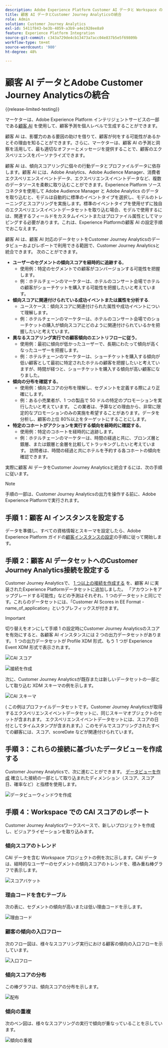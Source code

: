 ```yaml
---
description: Adobe Experience Platform Customer AI データと Workspace の統合の仕組みをCustomer Journey Analyticsで確認します。
title: 顧客 AI データとCustomer Journey Analyticsの統合
role: Admin
solution: Customer Journey Analytics
exl-id: 5411f843-be3b-4059-a3b9-a4e1928ee8a9
feature: Experience Platform Integration
source-git-commit: c343a729de4cb13473a7acc04e837b5e5f69809b
workflow-type: tm+mt
source-wordcount: '980'
ht-degree: 48%

---
```


# 顧客 AI データとAdobe Customer Journey Analyticsの統合

{{release-limited-testing}}

マーケターは、Adobe Experience Platform インテリジェントサービスの一部である[顧客 AI](https://experienceleague.adobe.com/docs/experience-platform/intelligent-services/customer-ai/overview.html?lang=ja) を使用して、顧客予測を個人レベルで生成することができます。

顧客 AI は、影響力のある要因の助けを借りて、顧客が何をする可能性があるかとその理由を知ることができます。さらに、マーケターは、顧客 AI の予測と洞察を活用して、最も適切なオファーとメッセージを提供することで、顧客のエクスペリエンスをパーソナライズできます。

顧客 AI は、傾向スコアリングに個々の行動データとプロファイルデータに依存します。顧客 AI には、Adobe Analytics、Adobe Audience Manager、消費者エクスペリエンスイベントデータ、エクスペリエンスイベントデータなど、複数のデータソースを柔軟に取り込むことができます。Experience Platform ソースコネクタを使用して Adobe Audience Manager と Adobe Analytics のデータを取り込むと、モデルは自動的に標準のイベントタイプを選択し、モデルのトレーニングとスコアリングを実施します。標準のイベントタイプを使用せずに独自のエクスペリエンスイベントデータセットを取り込む場合、モデルで使用するには、関連するフィールドをカスタムイベントまたはプロファイル属性としてマッピングする必要があります。これは、Experience Platformの顧客 AI の設定手順でおこなえます。

顧客 AI は、顧客 AI 対応のデータセットをCustomer Journey Analyticsのデータビューおよびレポートで利用できる範囲で、Customer Journey Analyticsと統合できます。 次のことができます。

* **ユーザーのセグメントの傾向スコアを経時的に追跡する**。
   * 使用例：特定のセグメントでの顧客がコンバージョンする可能性を把握します。
   * 例：ホテルチェーンのマーケターは、ホテルのコンサート会場でホテルの顧客がショーチケットを購入する可能性を把握したいと考えています。
* **傾向スコアに関連付けられている成功イベントまたは属性を分析する**.
   * ユースケース：傾向スコアに関連付けられた属性や成功イベントについて理解します。
   * 例：ホテルチェーンのマーケターは、ホテルのコンサート会場でのショーチケットの購入が傾向スコアにどのように関連付けられているかを把握したいと考えています。
* **異なるスコアリング実行での顧客傾向のエントリフローに従う**。
   * 使用例：最初に傾向が低かったユーザーで、長期にわたって傾向が高くなったユーザーを把握します。
   * 例：ホテルチェーンのマーケターは、ショーチケットを購入する傾向が低い顧客として最初に特定されたホテルの顧客を把握したいと考えていますが、時間が経つと、ショーチケットを購入する傾向が高い顧客になりました。
* **傾向の分布を確認する**。
   * 使用例：傾向スコアの分布を理解し、セグメントを定義する際により正確にします。
   * 例：ある小売業者が、1 つの製品で 50 ドルの特定のプロモーションを実行したいと考えています。 この業者は、予算などの理由から、非常に限定的なプロモーションのみの実施を希望することがあります。データを分析し、顧客の上位 80%以上をターゲットにすることにします。
* **特定のコホートがアクションを実行する傾向を経時的に確認する**。
   * 使用例：特定のコホートを経時的に追跡します。
   * 例：ホテルチェーンのマーケターは、時間の経過と共に、ブロンズ層と銀層、または銀層と金層を比較してトラッキングしたいと考えています。 訪問者は、時間の経過と共にホテルを予約する各コホートの傾向を確認できます。

実際に顧客 AI データをCustomer Journey Analyticsと統合するには、次の手順に従います。

>[!NOTE]
>
>手順の一部は、Customer Journey Analyticsの出力を操作する前に、Adobe Experience Platformで実行されます。


## 手順 1：顧客 AI インスタンスを設定する

データを準備し、すべての資格情報とスキーマを設定したら、Adobe Experience Platform ガイドの[顧客インスタンスの設定](https://experienceleague.adobe.com/docs/experience-platform/intelligent-services/customer-ai/user-guide/configure.html?lang=ja)の手順に従って開始します。

## 手順 2：顧客 AI データセットへのCustomer Journey Analytics接続を設定する

Customer Journey Analyticsで、 [1 つ以上の接続を作成する](/help/connections/create-connection.md) を、顧客 AI に実装されたExperience Platformデータセットに追加しました。 「アカウントをアップグレードする可能性」などの予測はそれぞれ、1 つのデータセットと同じです。これらのデータセットには、「Customer AI Scores in EE Format - name_of_application」というプレフィックスが付きます。

>[!IMPORTANT]
>
>切り替えをオンにして手順 1 の設定時にCustomer Journey Analyticsのスコアを有効にすると、各顧客 AI インスタンスには 2 つの出力データセットがあります。 1 つの出力データセットが Profile XDM 形式、もう 1 つが Experience Event XDM 形式で表示されます。

![CAI スコア](assets/cai-scores.png)

![接続を作成](assets/create-conn.png)

次に、Customer Journey Analyticsが既存または新しいデータセットの一部として取り込む XDM スキーマの例を示します。

![CAI スキーマ](assets/cai-schema.png)

( この例はプロファイルデータセットです。Customer Journey Analyticsが取得するエクスペリエンスイベントデータセットに、同じスキーマオブジェクトのセットが含まれます。 エクスペリエンスイベントデータセットには、スコアの日付としてタイムスタンプが含まれます。）このモデルでスコアリングされたすべての顧客には、スコア、scoreDate などが関連付けられています。

## 手順 3：これらの接続に基づいたデータビューを作成する

Customer Journey Analyticsで、次に進むことができます。 [データビューを作成](/help/data-views/create-dataview.md) 確立した接続の一部として取り込まれたディメンション（スコア、スコア日、確率など）と指標を使用します。

![データビューウィンドウを作成](assets/create-dataview.png)

## 手順 4：Workspace での CAI スコアのレポート

Customer Journey Analyticsワークスペースで、新しいプロジェクトを作成し、ビジュアライゼーションを取り込みます。

### 傾向スコアのトレンド

CAI データを含む Workspace プロジェクトの例を次に示します。CAI データは、経時的なユーザーのセグメントの傾向スコアのトレンドを、積み重ね棒グラフで表示します。

![スコアバケット](assets/workspace-scores.png)

### 理由コードを含むテーブル

次の表に、セグメントの傾向が高いまたは低い理由コードを示します。

![理由コード](assets/reason-codes.png)

### 顧客の傾向の入口フロー

次のフロー図は、様々なスコアリング実行における顧客の傾向の入口フローを示しています。

![入口フロー](assets/flow.png)

### 傾向スコアの分布

この棒グラフは、傾向スコアの分布を示します。

![配布](assets/distribution.png)

### 傾向の重複

次のベン図は、様々なスコアリングの実行で傾向が重なっていることを示しています。

![傾向の重複](assets/venn.png)
